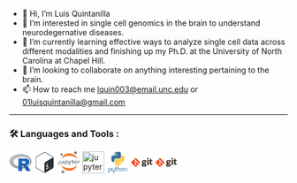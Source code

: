 - 👋 Hi, I’m Luis Quintanilla
- 👀 I’m interested in single cell genomics in the brain to understand neurodegernative diseases.
- 🌱 I’m currently learning effective ways to analyze single cell data across different modalities and finishing up my Ph.D. at the University of North Carolina at Chapel Hill.
- 💞️ I’m looking to collaborate on anything interesting pertaining to the brain.
- 📫 How to reach me lquin003@email.unc.edu or 01luisquintanilla@gmail.com

---

### :hammer_and_wrench: Languages and Tools :

  <div>
  <img src="https://github.com/devicons/devicon/blob/master/icons/r/r-original.svg" title="R" **alt="R" width="40" height="40"/>
  <img src="https://github.com/devicons/devicon/blob/master/icons/bash/bash-original.svg" title="bash" **alt="bash" width="40" height="40"/>
  <img src="https://github.com/devicons/devicon/blob/master/icons/jupyter/jupyter-original-wordmark.svg" title="jupyter" **alt="jupyter" width="40" height="40"/>
  <img src="(https://github.com/devicons/devicon/blob/master/icons/linux/linux-original.svg" title="jupyter" **alt="bash" width="40" height="40"/>
  <img src="https://github.com/devicons/devicon/blob/master/icons/python/python-original-wordmark.svg" title="python" **alt="python" width="40" height="40"/>
  <img src="https://github.com/devicons/devicon/blob/master/icons/git/git-original-wordmark.svg" title="Git" **alt="Git" width="40" height="40"/>
  <img src="https://github.com/devicons/devicon/blob/master/icons/git/git-original-wordmark.svg" title="Git" **alt="Git" width="40" height="40"/>
</div>


<!---
lquin003/lquin003 is a ✨ special ✨ repository because its `README.md` (this file) appears on your GitHub profile.
You can click the Preview link to take a look at your changes.
--->
